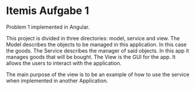 # Itemis Aufgabe 1
Problem 1 implemented in Angular. 

This project is divided in three directories: model, service and view. 
The Model describes the objects to be managed in this application. In this case the goods. 
The Service describes the manager of said objects. In this app it manages goods that will be bought.
The View is the GUI for the app. It allows the users to interact with the application.

The main purpose of the view is to be an example of how to use the service when implemented in another Application.